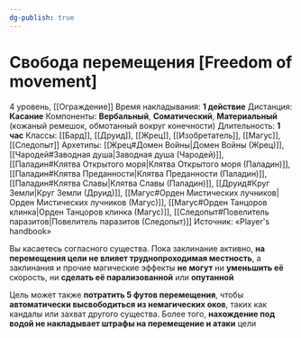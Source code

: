 ```yaml
---
dg-publish: true
---
```

# Свобода перемещения [Freedom of movement]
4 уровень, [[Ограждение]]
Время накладывания: **1 действие**
Дистанция: **Касание**
Компоненты: **Вербальный**, **Соматический**, **Материальный** (кожаный ремешок, обмотанный вокруг конечности)
Длительность: **1 час**
Классы: [[Бард]], [[Друид]], [[Жрец]], [[Изобретатель]], [[Магус]], [[Следопыт]]
Архетипы: [[Жрец#Домен Войны|Домен Войны (Жрец)]], [[Чародей#Заводная душа|Заводная душа (Чародей)]], [[Паладин#Клятва Открытого моря|Клятва Открытого моря (Паладин)]], [[Паладин#Клятва Преданности|Клятва Преданности (Паладин)]], [[Паладин#Клятва Славы|Клятва Славы (Паладин)]], [[Друид#Круг Земли|Круг Земли (Друид)]], [[Магус#Орден Мистических лучников|Орден Мистических лучников (Магус)]], [[Магус#Орден Танцоров клинка|Орден Танцоров клинка (Магус)]], [[Следопыт#Повелитель паразитов|Повелитель паразитов (Следопыт)]]
Источник: «Player's handbook»

Вы касаетесь согласного существа. Пока заклинание активно, **на перемещения цели не влияет труднопроходимая местность**, а заклинания и прочие магические эффекты **не могут** ни **уменьшить её** скорость, ни **сделать её парализованной** или **опутанной**

Цель может также **потратить 5 футов перемещения**, чтобы **автоматически высвободиться из немагических оков**, таких как кандалы или захват другого существа. Более того, **нахождение под водой не накладывает штрафы на перемещение и атаки** цели